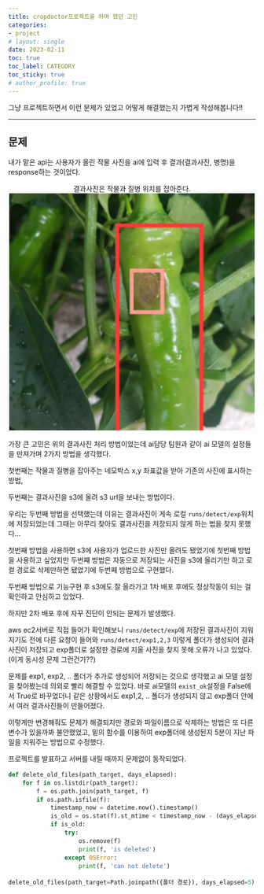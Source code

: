 ```yaml
---
title: cropdoctor프로젝트를 하며 했던 고민
categories:
- project
# layout: single
date: 2023-02-11
toc: true
toc_label: CATEGORY
toc_sticky: true
# author_profile: true
---
```


그냥 프로젝트하면서 이런 문제가 있었고 어떻게 해결했는지 가볍게 작성해봅니다!!

---

## 문제

내가 맡은 api는 사용자가 올린 작물 사진을 ai에 입력 후 결과(결과사진, 병명)을 response하는 것이었다.

<p align = "center">결과사진은 작물과 질병 위치를 잡아준다.<img src='/assets/images/posts/2023-02-11/1.png' width="500"/></p>



가장 큰 고민은 위의 결과사진 처리 방법이었는데 ai담당 팀원과 같이 ai 모델의 설정들을 만져가며 2가지 방법을 생각했다.

첫번째는 작물과 질병을 잡아주는 네모박스 x,y 좌표값을 받아  기존의 사진에 표시하는 방법,

두번째는 결과사진을 s3에 올려 s3 url을 보내는 방법이다.

우리는 두번째 방법을 선택했는데 이유는 결과사진이 게속 로컬 `runs/detect/exp`위치에 저장되었는데 그때는 아무리 찾아도 결과사진을 저장되지 않게 하는 법을 찾지 못했다…

첫번째 방법을 사용하면 s3에 사용자가 업로드한 사진만 올려도 됐었기에 첫번째 방법을 사용하고 싶었지만 두번쨰 방법은 자동으로 저장되는 사진을 s3에 올리기만 하고 로컬 경로로 삭제만하면 됐었기에 두번째 방법으로 구현했다.

두번째 방법으로 기능구현 후 s3에도 잘 올라가고 1차 배포 후에도 정상작동이 되는 걸 확인하고 안심하고 있었다.

하지만 2차 배포 후에 자꾸 진단이 안되는 문제가 발생했다.

aws ec2서버로 직접 들어가 확인해보니 `runs/detect/exp`에 저장된 결과사진이 지워지기도 전에 다른 요청이 들어와 `runs/detect/exp1,2,3` 이렇게 폴더가 생성되어 결과사진이 저장되고 exp폴더로 설정한 경로에 지울 사진을 찾지 못해 오류가 나고 있었다.(이게 동시성 문제 그런건가??)

문제를 exp1, exp2, .. 폴더가 추가로 생성되어 저장되는 것으로 생각했고 ai 모델 설정을 찾아봤는데 의외로 빨리 해결할 수 있었다. 바로 ai모델의 `exist_ok`설정을 False에서 True로 바꾸었더니 같은 상황에서도 exp1,2, .. 폴더가 생성되지 않고 exp폴더 안에서 여러 결과사진들이 만들어졌다.

이렇게만 변경해줘도 문제가 해결되지만 경로와 파일이름으로 삭제하는 방법은 또 다른 변수가 있을까봐 불안했었고, 밑의 함수를 이용하여 exp폴더에 생성된지 5분이 지난 파일을 지워주는 방법으로 수정했다.

프로젝트를 발표하고 서버를 내릴 때까지 문제없이 동작되었다.

```python
def delete_old_files(path_target, days_elapsed):
    for f in os.listdir(path_target): 
        f = os.path.join(path_target, f)
        if os.path.isfile(f): 
            timestamp_now = datetime.now().timestamp()
            is_old = os.stat(f).st_mtime < timestamp_now - (days_elapsed * 60)
            if is_old:
                try:
                    os.remove(f)
                    print(f, 'is deleted')
                except OSError: 
                    print(f, 'can not delete')

delete_old_files(path_target=Path.joinpath({폴더 경로}), days_elapsed=5)
```